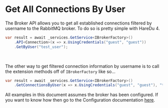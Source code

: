 # Get All Connections By User

The Broker API allows you to get all established connections filtered by username to the RabbitMQ broker. To do so is pretty simple with HareDu 4.

```c#
var result = await _services.GetService<IBrokerFactory>()
    .API<Connection>(x => x.UsingCredentials("guest", "guest"))
    .GetByUser("test_user");
```
<br>

The other way to get filtered connection information by username is to call the extension methods off of ```IBrokerFactory``` like so...

```c#
var result = await _services.GetService<IBrokerFactory>()
    .GetConnectionsByUser(x => x.UsingCredentials("guest", "guest"), "test_user");
```

All examples in this document assumes the broker has been configured. If you want to know how then go to the Configuration documentation [here](https://github.com/ahives/HareDu3/blob/master/docs/configuration.md).

